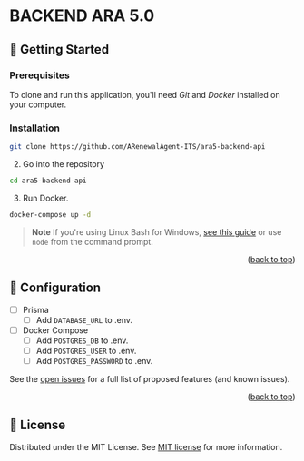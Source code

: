 # BACKEND ARA 5.0

## 🚀 Getting Started

### Prerequisites

To clone and run this application, you'll need _Git_ and _Docker_ installed on your computer.

### Installation

```sh
git clone https://github.com/ARenewalAgent-ITS/ara5-backend-api
```

2. Go into the repository

```sh
cd ara5-backend-api
```

3. Run Docker.

```sh
docker-compose up -d
```

> **Note**
> If you're using Linux Bash for Windows, [see this guide](https://www.howtogeek.com/261575/how-to-run-graphical-linux-desktop-applications-from-windows-10s-bash-shell/) or use `node` from the command prompt.

<p align="right">(<a href="#readme-top">back to top</a>)</p>

<!-- ROADMAP -->

## 🚨 Configuration

- [ ] Prisma
  - [ ] Add `DATABASE_URL` to .env.
- [ ] Docker Compose
  - [ ] Add `POSTGRES_DB` to .env.
  - [ ] Add `POSTGRES_USER` to .env.
  - [ ] Add `POSTGRES_PASSWORD` to .env.

See the [open issues](https://github.com/GabrielGuedess/NestJs-Boilerplate/issues) for a full list of proposed features (and known issues).

<p align="right">(<a href="#readme-top">back to top</a>)</p>

## 📄 License

Distributed under the MIT License. See [MIT license](LICENSE) for more information.
